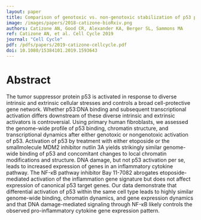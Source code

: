 ```yaml
---
layout: paper
title: Comparison of genotoxic vs. non-genotoxic stabilization of p53 provides insight into parallel stress-responsive transcriptional networks
image: /images/papers/2018-catizone-bioRxiv.png
authors: Catizone AN, Good CR, Alexander KA, Berger SL, Sammons MA
ref: Catizone AN, et al. Cell Cycle 2019
journal: "Cell Cycle"
pdf: /pdfs/papers/2019-catizone-cellcycle.pdf
doi: 10.1080/15384101.2019.1593643
---
```


# Abstract

The tumor suppressor protein p53 is activated in response to diverse intrinsic and extrinsic cellular
stresses and controls a broad cell-protective gene network. Whether p53:DNA binding and
subsequent transcriptional activation differs downstream of these diverse intrinsic and extrinsic
activators is controversial. Using primary human fibroblasts, we assessed the genome-wide profile
of p53 binding, chromatin structure, and transcriptional dynamics after either genotoxic or
nongenotoxic activation of p53. Activation of p53 by treatment with either etoposide or the smallmolecule MDM2 inhibitor nutlin 3A yields strikingly similar genome-wide binding of p53 and
concomitant changes to local chromatin modifications and structure. DNA damage, but not p53
activation per se, leads to increased expression of genes in an inflammatory cytokine pathway.
The NF-κB pathway inhibitor Bay 11-7082 abrogates etoposide-mediated activation of the inflammation gene signature but does not affect expression of canonical p53 target genes. Our data
demonstrate that differential activation of p53 within the same cell type leads to highly similar
genome-wide binding, chromatin dynamics, and gene expression dynamics and that DNA
damage-mediated signaling through NF-κB likely controls the observed pro-inflammatory cytokine gene expression pattern.
